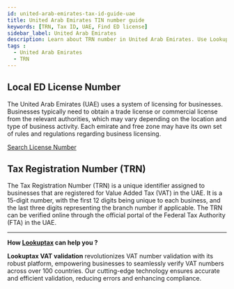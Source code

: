 ```yaml
---
id: united-arab-emirates-tax-id-guide-uae
title: United Arab Emirates TIN number guide
keywords: [TRN, Tax ID, UAE, Find ED license]
sidebar_label: United Arab Emirates
description: Learn about TRN number in United Arab Emirates. Use Lookuptax for hassle-free tax id validation in United Arab Emirates and other 100+ countries
tags : 
  - United Arab Emirates
  - TRN
---
```


## Local ED License Number
The United Arab Emirates (UAE) uses a system of licensing for businesses. Businesses typically need to obtain a trade license or commercial license from the relevant authorities, which may vary depending on the location and type of business activity. Each emirate and free zone may have its own set of rules and regulations regarding business licensing.

[Search License Number](https://ner.economy.ae/Search_By_BL_No.aspx)

## Tax Registration Number (TRN)

The Tax Registration Number (TRN) is a unique identifier assigned to businesses that are registered for Value Added Tax (VAT) in the UAE. It is a 15-digit number, with the first 12 digits being unique to each business, and the last three digits representing the branch number if applicable. The TRN can be verified online through the official portal of the Federal Tax Authority (FTA) in the UAE.


----
**How [Lookuptax](https://lookuptax.com/) can help you ?**

**Lookuptax VAT validation** revolutionizes VAT number validation with its robust platform, empowering businesses to seamlessly verify VAT numbers across over 100 countries. Our cutting-edge technology ensures accurate and efficient validation, reducing errors and enhancing compliance.
